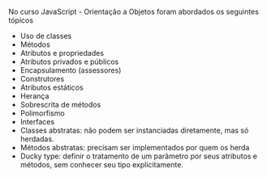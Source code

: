 No curso JavaScript - Orientação a Objetos foram abordados os seguintes tópicos

- Uso de classes
- Métodos
- Atributos e propriedades
- Atributos privados e públicos
- Encapsulamento (assessores)
- Construtores
- Atributos estáticos
- Herança
- Sobrescrita de métodos
- Polimorfismo
- Interfaces
- Classes abstratas: não podem ser instanciadas diretamente, mas só herdadas.
- Métodos abstratas: precisam ser implementados por quem os herda
- Ducky type: definir o tratamento de um parâmetro por seus atributos e métodos, sem conhecer seu tipo explicitamente.
